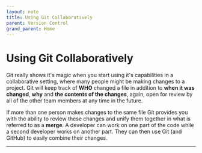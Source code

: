 ```yaml
---
layout: note
title: Using Git Collaboratively
parent: Version Control
grand_parent: Home
---
```


# Using Git Collaboratively

Git really shows it's magic when you start using it's capabilities in a collaborative setting, where many people might be making changes to a project. Git will keep track of **WHO** changed a file in addition to **when it was changed**, **why** and **the contents of the changes**, again, open for review by all of the other team members at any time in the future.

If more than one person makes changes to the same file Git provides you with the ability to review these changes and unify them together in what is referred to as a **merge**. A developer can work on one part of the code while a second developer works on another part. They can then use Git (and GitHub) to easily combine their changes.

---
